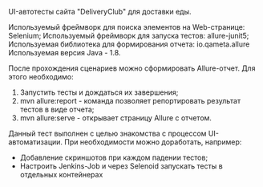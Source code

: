 UI-автотесты сайта "DeliveryClub" для доставки еды.

Используемый фреймворк для поиска элементов на Web-странице: Selenium;
Используемый фреймворк для запуска тестов: allure-junit5;
Используемая библиотека для формирования отчета: io.qameta.allure
Используемая версия Java - 1.8.

После прохождения сценариев можно сформировать Allure-отчет. Для этого необходимо:
1) Запустить тесты и дождаться их завершения;
2) mvn allure:report - команда позволяет репортировать результат тестов в виде отчета;
3) mvn allure:serve - открывает страницу Allure с отчетом.

Данный тест выполнен с целью знакомства с процессом UI-автоматизации. При необходимости можно доработать,
например:
- Добавление скриншотов при каждом падении тестов;
- Настроить Jenkins-Job и через Selenoid запускать тесты в отдельных контейнерах

